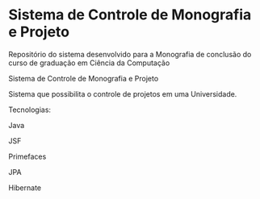# Sistema de Controle de Monografia e Projeto
Repositório do sistema desenvolvido para a Monografia de conclusão do curso de graduação em Ciência da Computação

Sistema de Controle de Monografia e Projeto
  
  Sistema que possibilita o controle de projetos em uma Universidade.
  
Tecnologias:

  Java
  
  JSF
  
  Primefaces
  
  JPA
  
  Hibernate
